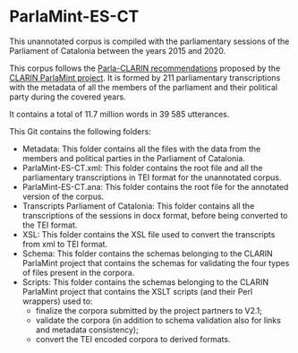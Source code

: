 # ParlaMint-ES-CT
This unannotated corpus is compiled with the parliamentary sessions of the Parliament of Catalonia between the years 2015 and 2020. 

This corpus follows the [Parla-CLARIN recommendations](https://clarin-eric.github.io/parla-clarin/) proposed by the [CLARIN ParlaMint
project](https://www.clarin.eu/content/parlamint-towards-comparable-parliamentary-corpora). It is formed by 211 parliamentary transcriptions with the metadata of all the members of the parliament and their political party during the covered years. 

It contains a total of 11.7 million words in 39 585 utterances.

This Git contains the following folders: 

* Metadata: This folder contains all the files with the data from the members and political parties in the Parliament of Catalonia.
* ParlaMint-ES-CT.xml: This folder contains the root file and all the parliamentary transcriptions in TEI format for the unannotated corpus. 
* ParlaMint-ES-CT.ana: This folder contains the root file for the annotated version of the corpus. 
* Transcripts Parliament of Catalonia: This folder contains all the transcriptions of the sessions in docx format, before being converted to the TEI format.
* XSL: This folder contains the XSL file used to convert the transcripts from xml to TEI format. 
* Schema: This folder contains the schemas belonging to the CLARIN ParlaMint project that contains the schemas for validating the four types of files present in the corpora.
* Scripts: This folder contains the schemas belonging to the CLARIN ParlaMint project that contains the XSLT scripts (and their Perl wrappers) used to:
   * finalize the corpora submitted by the project partners to V2.1;
   * validate the corpora (in addition to schema validation also for links and metadata consistency); 
   * convert the TEI encoded corpora to derived formats.
